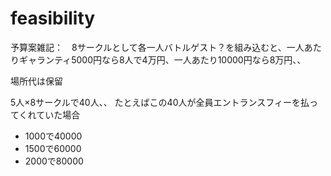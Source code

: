 # feasibility

予算案雑記：　8サークルとして各一人バトルゲスト？を組み込むと、一人あたりギャランティ5000円なら8人で4万円、一人あたり10000円なら8万円、、

場所代は保留

5人×8サークルで40人、、
たとえばこの40人が全員エントランスフィーを払ってくれていた場合
- 1000で40000
- 1500で60000
- 2000で80000
